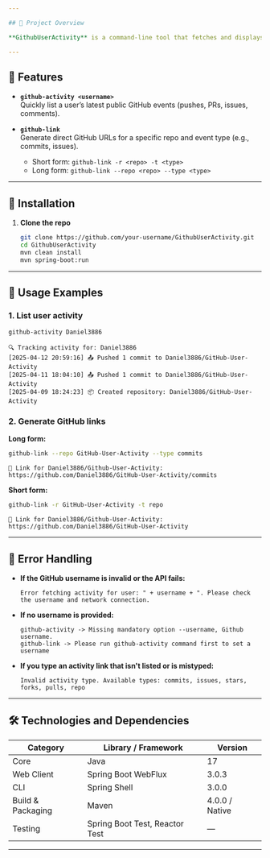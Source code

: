 ```yaml
---

## 📖 Project Overview

**GithubUserActivity** is a command-line tool that fetches and displays a GitHub user’s recent public events—commits, issues, PRs, etc.—using the GitHub REST API. It also supports linking directly into specific repositories and event types for deeper inspection.

---
```


## 🚀 Features

- **`github-activity <username>`**  
  Quickly list a user’s latest public GitHub events (pushes, PRs, issues, comments).

- **`github-link`**  
  Generate direct GitHub URLs for a specific repo and event type (e.g., commits, issues).  
  - Short form: `github-link -r <repo> -t <type>`  
  - Long form: `github-link --repo <repo> --type <type>`

---

## 💾 Installation

1. **Clone the repo**  
   ```bash
   git clone https://github.com/your-username/GithubUserActivity.git
   cd GithubUserActivity
   mvn clean install
   mvn spring-boot:run
   ```

---

## 🎯 Usage Examples

### 1. List user activity
```bash
github-activity Daniel3886
```
```
🔍 Tracking activity for: Daniel3886
[2025-04-12 20:59:16] 📤 Pushed 1 commit to Daniel3886/GitHub-User-Activity
[2025-04-11 18:04:10] 📤 Pushed 1 commit to Daniel3886/GitHub-User-Activity
[2025-04-09 18:24:23] 📦 Created repository: Daniel3886/GitHub-User-Activity
```

### 2. Generate GitHub links

**Long form:**
```bash
github-link --repo GitHub-User-Activity --type commits
```
```
🔗 Link for Daniel3886/Github-User-Activity: https://github.com/Daniel3886/GitHub-User-Activity/commits
```

**Short form:**
```bash
github-link -r GitHub-User-Activity -t repo
```
```
🔗 Link for Daniel3886/Github-User-Activity: https://github.com/Daniel3886/GitHub-User-Activity
```

---

## 🚨 Error Handling

- **If the GitHub username is invalid or the API fails:**
  ```
  Error fetching activity for user: " + username + ". Please check the username and network connection.
  ```

- **If no username is provided:**
  ```
  github-activity -> Missing mandatory option --username, Github username.
  github-link -> Please run github-activity command first to set a username
  ```

- **If you type an activity link that isn't listed or is mistyped:**
  ```
  Invalid activity type. Available types: commits, issues, stars, forks, pulls, repo
  ```

---

## 🛠️ Technologies and Dependencies

| Category           | Library / Framework              | Version         |
|--------------------|----------------------------------|-----------------|
| Core               | Java                             | 17              |
| Web Client         | Spring Boot WebFlux              | 3.0.3           |
| CLI                | Spring Shell                     | 3.0.0           |
| Build & Packaging  | Maven                            | 4.0.0 / Native  |
| Testing            | Spring Boot Test, Reactor Test   | —               |

---
